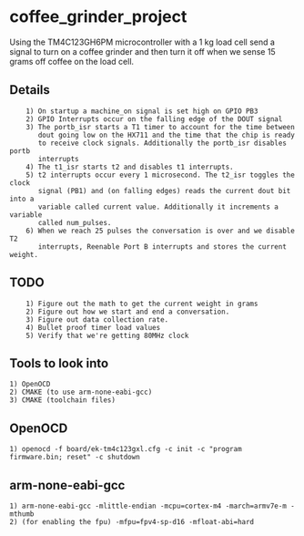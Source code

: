 # coffee_grinder_project
Using the TM4C123GH6PM microcontroller with a 1 kg load cell send a signal to turn on a coffee grinder and then turn it off when we sense 15 grams off coffee on the load cell.

## Details
        1) On startup a machine_on signal is set high on GPIO PB3
        2) GPIO Interrupts occur on the falling edge of the DOUT signal
        3) The portb_isr starts a T1 timer to account for the time between
           dout going low on the HX711 and the time that the chip is ready
           to receive clock signals. Additionally the portb_isr disables portb
           interrupts
        4) The t1_isr starts t2 and disables t1 interrupts.
        5) t2 interrupts occur every 1 microsecond. The t2_isr toggles the clock
           signal (PB1) and (on falling edges) reads the current dout bit into a
           variable called current value. Additionally it increments a variable
           called num_pulses.
        6) When we reach 25 pulses the conversation is over and we disable T2
           interrupts, Reenable Port B interrupts and stores the current weight.

## TODO
        1) Figure out the math to get the current weight in grams
        2) Figure out how we start and end a conversation.
        3) Figure out data collection rate.
        4) Bullet proof timer load values
        5) Verify that we're getting 80MHz clock
## Tools to look into
	1) OpenOCD
	2) CMAKE (to use arm-none-eabi-gcc)
	3) CMAKE (toolchain files)
## OpenOCD
	1) openocd -f board/ek-tm4c123gxl.cfg -c init -c "program firmware.bin; reset" -c shutdown
## arm-none-eabi-gcc
	1) arm-none-eabi-gcc -mlittle-endian -mcpu=cortex-m4 -march=armv7e-m -mthumb
	2) (for enabling the fpu) -mfpu=fpv4-sp-d16 -mfloat-abi=hard
